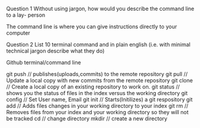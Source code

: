 Question 1 
Without using jargon, how would you describe the command line to a lay- person 

The command line is where you can give instructions directly to your computer

Question 2
List 10 terminal command and in plain english (i.e. with minimal technical jargon describe what they do)

Github terminal/command line

git push // publishes(uploads,commits)  to the remote repository
git pull // Update a local copy with new commits from the remote repository
git clone // Create a local copy of an existing repository to work on.
git status // shows you the status of files in the index versus the working directory 
git config // Set User name, Email
git init // Starts(Initilizes) a git respository
git add // Adds files changes in your working directory to your index
git rm // Removes files from your index and your working directory so they will not be tracked
cd // change directory
mkdir // create a new directory
  